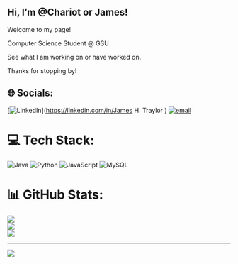 ## Hi, I’m @Chariot or James!
Welcome to my page!

Computer Science Student @ GSU

See what I am working on or have worked on.<br>

Thanks for stopping by!


## 🌐 Socials:
[![LinkedIn](https://img.shields.io/badge/LinkedIn-%230077B5.svg?logo=linkedin&logoColor=white)](https://linkedin.com/in/James H. Traylor ) [![email](https://img.shields.io/badge/Email-D14836?logo=gmail&logoColor=white)](mailto:jhtraylor@outlook.com) 

# 💻 Tech Stack:
![Java](https://img.shields.io/badge/java-%23ED8B00.svg?style=for-the-badge&logo=openjdk&logoColor=white) ![Python](https://img.shields.io/badge/python-3670A0?style=for-the-badge&logo=python&logoColor=ffdd54) ![JavaScript](https://img.shields.io/badge/javascript-%23323330.svg?style=for-the-badge&logo=javascript&logoColor=%23F7DF1E) ![MySQL](https://img.shields.io/badge/mysql-4479A1.svg?style=for-the-badge&logo=mysql&logoColor=white)
# 📊 GitHub Stats:
![](https://github-readme-stats.vercel.app/api?username=Chariot-James&theme=tokyonight&hide_border=false&include_all_commits=false&count_private=false)<br/>
![](https://nirzak-streak-stats.vercel.app/?user=Chariot-James&theme=tokyonight&hide_border=false)<br/>
![](https://github-readme-stats.vercel.app/api/top-langs/?username=Chariot-James&theme=tokyonight&hide_border=false&include_all_commits=false&count_private=false&layout=compact)

---
[![](https://visitcount.itsvg.in/api?id=Chariot-James&icon=0&color=0)](https://visitcount.itsvg.in)

<!-- Proudly created with GPRM ( https://gprm.itsvg.in ) -->
